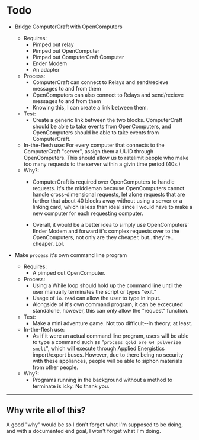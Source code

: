# Todo

* Bridge ComputerCraft with OpenComputers
  * Requires:
    * Pimped out relay
    * Pimped out OpenComputer
    * Pimped out ComputerCraft Computer
    * Ender Modem
    * An adapter
  * Process:
    * ComputerCraft can connect to Relays and send/recieve messages to and from them
    * OpenComputers can also connect to Relays and send/recieve messages to and from them
    * Knowing this, I can create a link between them.
  * Test:
    * Create a generic link between the two blocks. ComputerCraft should be able to
    take events from OpenComputers, and OpenComputers should be able to take events
    from ComputerCraft.
  * In-the-flesh use:
    For every computer that connects to the ComputerCraft "server", assign them a UUID through OpenComputers.
    This should allow us to ratelimit people who make too many requests to the server within a givin time period (40s.)
  * Why?:
    * ComputerCraft is required over OpenComputers to handle requests. It's the middleman because
    OpenComputers cannot handle cross-dimensional requests, let alone requests that are further
    that about 40 blocks away without using a server or a linking card, which is less than ideal
    since I would have to make a new computer for each requesting computer.

    * Overall, it would be a better idea to simply use OpenComputers' Ender Modem and forward it's
    complex requests over to the OpenComputers, not only are they cheaper, but.. they're.. cheaper.
    Lol.

* Make `process` it's own command line program
  * Requires:
    * A pimped out OpenComputer.
  * Process:
    * Using a While loop should hold up the command line until the user manually terminates the script or types "exit."
    * Usage of `io.read` can allow the user to type in input.
    * Alongside of it's own command program, it can be excecuted standalone, however, this can only allow the "request" function.
  * Test:
    * Make a mini adventure game. Not too difficult--in theory, at least.
  * In-the-flesh use:
    * As if it were an actual command line program, users will be able to type a command such as "`process gold_ore 64 pulverize smelt`",
    which will execute through Applied Energistics import/export buses. However, due to there being no security with these
    appliances, people will be able to siphon materials from other people.
  * Why?:
    * Programs running in the background without a method to terminate is icky. No thank you.

---

## Why write all of this?

A good "why" would be so I don't forget what I'm supposed to be doing, and with a documented end goal, I won't forget what I'm doing.
